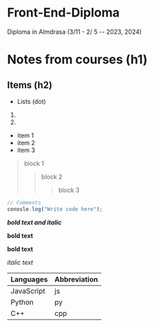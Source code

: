 # Front-End-Diploma
Diploma in Almdrasa (3/11 - 2/ 5 -- 2023, 2024)

# Notes from courses (h1)
## Items (h2)
* Lists (dot)
1. 
2. 

- item 1
- item 2
- item 3

> block 1 
>> block 2
>>> block 3

``` js -- code here
// Comments
conosle.log("Write code here");
```
***bold text and italic*** 

**bold text**

__bold text__

*italic text*

Languages | Abbreviation
--- | ---
JavaScript | js
Python | py
C++ | cpp